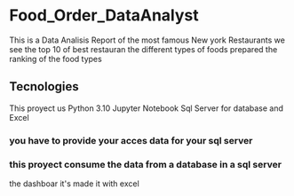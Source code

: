 # Food_Order_DataAnalyst
This is a Data Analisis Report of the most famous New york Restaurants
we see the top 10 of best restauran the different types of foods prepared the ranking of the food types

## Tecnologies
This proyect us Python 3.10 Jupyter Notebook Sql Server for database and Excel

### you have to provide your acces data for your sql server 

### this proyect consume the data from a database in a sql server
the dashboar it's made it with excel
